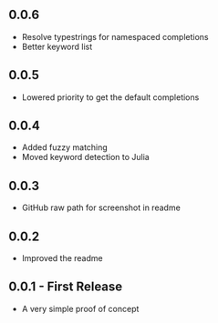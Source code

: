 ## 0.0.6
* Resolve typestrings for namespaced completions
* Better keyword list

## 0.0.5
* Lowered priority to get the default completions

## 0.0.4
* Added fuzzy matching
* Moved keyword detection to Julia

## 0.0.3
* GitHub raw path for screenshot in readme

## 0.0.2
* Improved the readme

## 0.0.1 - First Release
* A very simple proof of concept
